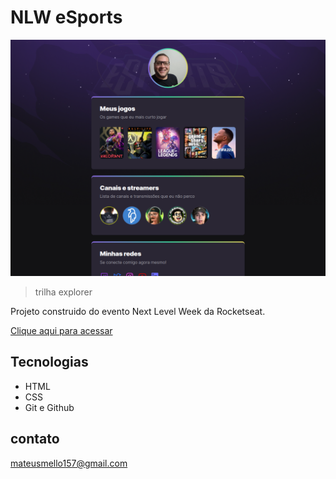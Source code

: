 # NLW eSports 

![preview](./.github/preview.png)

> trilha explorer


Projeto construido do evento Next Level Week da Rocketseat.

[Clique aqui para acessar](https://mateusmello155.github.io/NWL-eSports/)

##  Tecnologias

- HTML
- CSS
- Git e Github

## contato
mateusmello157@gmail.com
